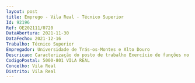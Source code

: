 ```yaml
--- 
layout: post
title: Emprego - Vila Real - Técnico Superior
Id: 92196
Ref: OE202111/0720
DataAbertura: 2021-11-30
DataFecho: 2021-12-16
Trabalho: Técnico Superior
Empregador: Universidade de Trás-os-Montes e Alto Douro
Descricao: Caracterização do posto de trabalho Exercício de funções no âmbito do projeto SMARTCUT, através da colaboração com os restantes membros do projeto, sob as políticas de utilização do Laboratório de Realidade Virtual MASSIVE, nomeadamente  a) colaboração na produção de documentação técnica no âmbito do projeto  b) colaboração no desenvolvimento de artigos científicos c) participação no desenvolvimento das soluções tecnológicas previstas a desenvolver no âmbito do projeto  d) realização de ensaios experimentais para avaliação das soluções desenvolvidas no âmbito do projeto e) escrita do relatório de atividades.
CodigoPostal: 5000-801 VILA REAL
Concelho: Vila Real
Distrito: Vila Real
--- 
```

